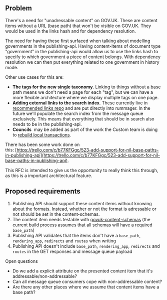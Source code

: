 ## Problem

There's a need for "unadressable content" on GOV.UK. These are content items without a URL (base path) that won't be visible on GOV.UK. They would be used in the links hash and for dependency resolution.

The need for having these first surfaced when talking about modelling governments in the publishing-api. Having content-items of document type "government" in the publishing-api would allow us to use the links hash to specify to which government a piece of content belongs. With dependency resolution we can then put everything related to one government in history mode.

Other use cases for this are:

- **The tags for the new single taxonomy**. Linking to things without a base path means we don't need a page for each "tag", but we can have a more flexible architecture where we display multiple tags on one page.
- **Adding external links to the search index**. These currently live in [recommended links repo](https://github.com/alphagov/recommended-links) and are put directly into rummager. In the future we'll populate the search index from the message queue exclusively. This means that everything that should be in search also needs to be in the publishing-api.
- **Councils** &nbsp;may be added as part of the work the Custom team is doing to [rebuild local transactions](https://gov-uk.atlassian.net/wiki/display/GOVUK/RFC+33+Local+transactions+migration+approach).

There has been some work done on this:&nbsp;[https://trello.com/c/b77KFGgc/523-add-support-for-nil-base-paths-in-publishing-api](https://trello.com/c/b77KFGgc/523-add-support-for-nil-base-paths-in-publishing-api).&nbsp;

This RFC is intended to give us the opportunity to really think this through, as this is a important architectural feature.

## Proposed requirements

1. Publishing API&nbsp;should support these content items without knowing about the formats. Instead, whether or not the format is adressable or not should be set in the content-schemas.
2. The content item needs testable with [govuk-content-schemas](https://github.com/alphagov/govuk-content-schemas) (the current build process assumes that all schemas will have a required `base_path`)
3. Publishing API validates that the items don't have a `base_path`, `rendering_app`, `redirects` and `routes` when writing
4. Publishing API&nbsp;doesn't include `base_path`, `rendering_app`, `redirects` and `routes` in the GET responses and message queue payload  
  

Open questions

- Do we add a explicit attribute on the presented content item that it's addressable/non-addressable?
- Can all message queue consumers cope with non-addressable content?
- Are there any other places where we assume that content items have a base path?

&nbsp;

&nbsp;

&nbsp;

